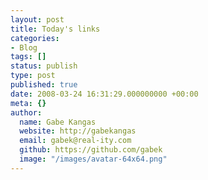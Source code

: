 ```yaml
---
layout: post
title: Today's links
categories:
- Blog
tags: []
status: publish
type: post
published: true
date: 2008-03-24 16:31:29.000000000 +00:00
meta: {}
author:
  name: Gabe Kangas
  website: http://gabekangas
  email: gabek@real-ity.com
  github: https://github.com/gabek
  image: "/images/avatar-64x64.png"
---
```


